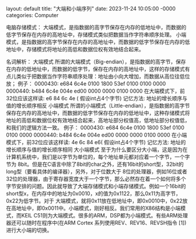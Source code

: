 layout: default
title: "大端和小端序列"
date: 2023-11-24 10:05:00 -0000
categories: Computer

电脑存储模式：
大端模式，是指数据的高字节保存在内存的低地址中，而数据的低字节保存在内存的高地址中，存储模式类似把数据当作字符串顺序处理。
小端模式，是指数据的高字节保存在内存的高地址中，而数据的低字节保存在内存的低地址中，存储模式将地址的高低和数据位权有效地结合起来。

名词解析：
大端模式
所谓的大端模式（Big-endian），是指数据的高字节，保存在内存的低地址中，而数据的低字节，保存在内存的高地址中，这样的存储模式有点儿类似于把数据当作字符串顺序处理：地址由小向大增加，而数据从高位往低位放；
例子：
0000430: e684 6c4e 0100 1800 53ef 0100 0100 0000
0000440: b484 6c4e 004e ed00 0000 0000 0100 0000
在大端模式下，前32位应该这样读: e6 84 6c 4e ( 假设int占4个字节)
记忆方法: 地址的增长顺序与值的增长顺序相反
小端模式
所谓的小端模式（Little-endian），是指数据的高字节保存在内存的高地址中，而数据的低字节保存在内存的低地址中，这种存储模式将地址的高低和数据位权有效地结合起来，高地址部分权值高，低地址部分权值低，和我们的逻辑方法一致。
例子：
0000430: e684 6c4e 0100 1800 53ef 0100 0100 0000
0000440: b484 6c4e 004e ed00 0000 0000 0100 0000
在小端模式下，前32位应该这样读: 4e 6c 84 e6( 假设int占4个字节)
记忆方法: 地址的增长顺序与值的增长顺序相同
大小端模式
至于为什么要区分大小端，这是因为在计算机系统中，我们是以字节为单位的，每个地址单元都对应着一个字节，一个字节为 8bit。但是在C语言中除了8bit的char之外，还有16bit的short型，32bit的long型（要看具体的编译器），另外，对于位数大于 8位的处理器，例如16位或者32位的处理器，由于寄存器宽度大于一个字节，那么必然存在着一个如何将多个字节安排的问题。因此就导致了大端存储模式和小端存储模式。例如一个16bit的short型x，在内存中的地址为0x0010，x的值为0x1122，那么0x11为高字节，0x22为低字节。对于 大端模式，就将0x11放在低地址中，即0x0010中，0x22放在高地址中，即0x0011中。小端模式，刚好相反。我们常用的X86结构是小端模式，而KEIL C51则为大端模式。很多的ARM，DSP都为小端模式。有些ARM处理器还可以随时在程序中(在ARM Cortex 系列使用REV、REV16、REVSH指令 [1])进行大小端的切换。
